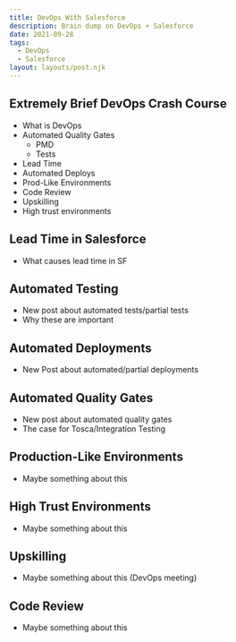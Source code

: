 ```yaml
---
title: DevOps With Salesforce
description: Brain dump on DevOps + Salesforce
date: 2021-09-28
tags:
  - DevOps
  - Salesforce
layout: layouts/post.njk
---
```

## Extremely Brief DevOps Crash Course
- What is DevOps
- Automated Quality Gates
  - PMD
  - Tests
- Lead Time
- Automated Deploys
- Prod-Like Environments
- Code Review
- Upskilling
- High trust environments

## Lead Time in Salesforce
- What causes lead time in SF

## Automated Testing
- New post about automated tests/partial tests
- Why these are important

## Automated Deployments
- New Post about automated/partial deployments

## Automated Quality Gates
- New post about automated quality gates
- The case for Tosca/Integration Testing

## Production-Like Environments
- Maybe something about this

## High Trust Environments
- Maybe something about this
  
## Upskilling
- Maybe something about this (DevOps meeting)

## Code Review
- Maybe something about this